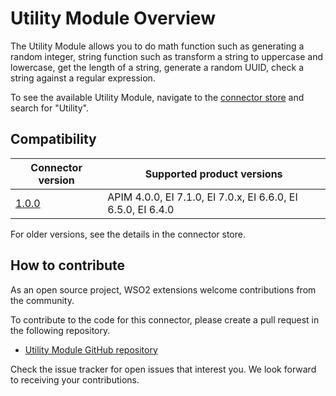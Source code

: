 # Utility Module Overview

The Utility Module allows you to do math function such as generating a random integer, string function such as transform a string to uppercase and lowercase, get the length of a string, generate a random UUID, check a string against a regular expression.

To see the available Utility Module, navigate to the [connector store](https://store.wso2.com/store/assets/esbconnector/list) and search for "Utility".

<!-- <img src="{{base_path}}/assets/img/integrate/connectors/" title="Utility Module Store" width="200" alt="Utility Module Store"/> -->

## Compatibility

| Connector version | Supported product versions |
| ------------- |------------- |
|  [1.0.0](https://github.com/wso2-extensions/)        |  APIM 4.0.0, EI 7.1.0, EI 7.0.x, EI 6.6.0, EI 6.5.0, EI 6.4.0 |

For older versions, see the details in the connector store.

## How to contribute

As an open source project, WSO2 extensions welcome contributions from the community.

To contribute to the code for this connector, please create a pull request in the following repository.

* [Utility Module GitHub repository](https://github.com/wso2-extensions/mediation-utility-module)

Check the issue tracker for open issues that interest you. We look forward to receiving your contributions.
